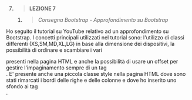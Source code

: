 7. > **LEZIONE 7**
     1. > *Consegna Bootstrap - Approfondimento su Bootstrap*
     
Ho seguito il tutorial su YouTube relativo ad un approfondimento su Bootstrap. I concetti principali utilizzati nel tutorial sono:
l'utilizzo di classi differenti (XS,SM,MD,XL,LG) in base alla dimensione dei dispositivi, la possibilità di ordinare e scambiare i
vari <div> presenti nella pagina HTML e anche la possibilità di usare un offset per gestire l'impaginamento sempre di un tag <div>.
E' presente anche una piccola classe style nella pagina HTML dove sono stati rimarcati i bordi delle righe e delle colonne e dove
ho inserito uno sfondo ai tag <div>.
